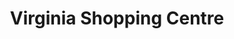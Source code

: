---
title: "Virginia Shopping Centre"
url: /virginia/virginia-shopping-centre/
shop: Einkaufszentrum
---